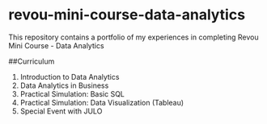# revou-mini-course-data-analytics

This repository contains a portfolio of my experiences in completing Revou Mini Course - Data Analytics

##Curriculum
1. Introduction to Data Analytics
2. Data Analytics in Business
3. Practical Simulation: Basic SQL
4. Practical Simulation: Data Visualization (Tableau)
5. Special Event with JULO
